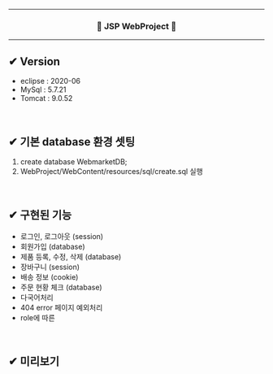<hr/>  

<h3 align="center">🚀 JSP WebProject 🚀</h3>  
<hr/>  

## ✔ Version
- eclipse : 2020-06
- MySql : 5.7.21
- Tomcat : 9.0.52

<br/>  

## ✔ 기본 database 환경 셋팅
1. create database WebmarketDB;
2. WebProject/WebContent/resources/sql/create.sql 실행

<br/>  

## ✔ 구현된 기능
- 로그인, 로그아웃 (session)
- 회원가입 (database)
- 제품 등록, 수정, 삭제 (database)
- 장바구니 (session)
- 배송 정보 (cookie)
- 주문 현황 체크 (database)
- 다국어처리
- 404 error 페이지 예외처리
- role에 따른 

<br/>  

## ✔ 미리보기
